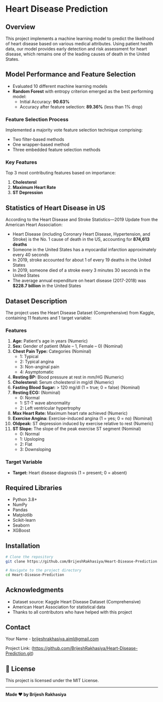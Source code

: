 # Heart Disease Prediction

## Overview
This project implements a machine learning model to predict the likelihood of heart disease based on various medical attributes. Using patient health data, our model provides early detection and risk assessment for heart disease, which remains one of the leading causes of death in the United States.

## Model Performance and Feature Selection
- Evaluated 10 different machine learning models
- **Random Forest** with entropy criterion emerged as the best performing model:
  - Initial Accuracy: **90.63%**
  - Accuracy after feature selection: **89.36%** (less than 1% drop)

### Feature Selection Process
Implemented a majority vote feature selection technique comprising:
- Two filter-based methods
- One wrapper-based method
- Three embedded feature selection methods

### Key Features
Top 3 most contributing features based on importance:
1. **Cholesterol**
2. **Maximum Heart Rate**
3. **ST Depression**

## Statistics of Heart Disease in US
According to the Heart Disease and Stroke Statistics—2019 Update from the American Heart Association:
- Heart Disease (including Coronary Heart Disease, Hypertension, and Stroke) is the No. 1 cause of death in the US, accounting for **874,613 deaths**
- Someone in the United States has a myocardial infarction approximately every 40 seconds
- In 2019, stroke accounted for about 1 of every 19 deaths in the United States
- In 2019, someone died of a stroke every 3 minutes 30 seconds in the United States
- The average annual expenditure on heart disease (2017-2018) was **$228.7 billion** in the United States

## Dataset Description
The project uses the Heart Disease Dataset (Comprehensive) from Kaggle, containing 11 features and 1 target variable:

### Features
1. **Age:** Patient's age in years (Numeric)
2. **Sex:** Gender of patient (Male – 1, Female – 0) (Nominal)
3. **Chest Pain Type:** Categories (Nominal)
   - 1: Typical
   - 2: Typical angina
   - 3: Non-anginal pain
   - 4: Asymptomatic
4. **Resting BP:** Blood pressure at rest in mm/HG (Numeric)
5. **Cholesterol:** Serum cholesterol in mg/dl (Numeric)
6. **Fasting Blood Sugar:** > 120 mg/dl (1 = true; 0 = false) (Nominal)
7. **Resting ECG:** (Nominal)
   - 0: Normal
   - 1: ST-T wave abnormality
   - 2: Left ventricular hypertrophy
8. **Max Heart Rate:** Maximum heart rate achieved (Numeric)
9. **Exercise Angina:** Exercise-induced angina (1 = yes; 0 = no) (Nominal)
10. **Oldpeak:** ST depression induced by exercise relative to rest (Numeric)
11. **ST Slope:** The slope of the peak exercise ST segment (Nominal)
    - 0: Normal
    - 1: Upsloping
    - 2: Flat
    - 3: Downsloping

### Target Variable
- **Target:** Heart disease diagnosis (1 = present; 0 = absent)

## Required Libraries
- Python 3.8+
- NumPy
- Pandas
- Matplotlib
- Scikit-learn
- Seaborn
- XGBoost

## Installation

```bash
# Clone the repository
git clone https://github.com/BrijeshRakhasiya/Heart-Disease-Prediction.git

# Navigate to the project directory
cd Heart-Disease-Prediction
```

## Acknowledgments
- Dataset source: Kaggle Heart Disease Dataset (Comprehensive)
- American Heart Association for statistical data
- Thanks to all contributors who have helped with this project

## Contact
Your Name - brijeshrakhasiya.aiml@gmail.com

Project Link: (https://github.com/BrijeshRakhasiya/Heart-Disease-Prediction.git)

## 📄 License

This project is licensed under the MIT License.

---
**Made ❤️ by Brijesh Rakhasiya**
